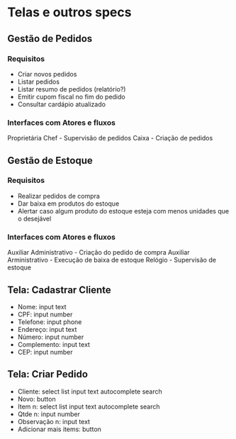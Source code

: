 # Telas e outros specs

## Gestão de Pedidos

### Requisitos

- Criar novos pedidos
- Listar pedidos
- Listar resumo de pedidos (relatório?)
- Emitir cupom fiscal no fim do pedido
- Consultar cardápio atualizado

### Interfaces com Atores e fluxos

Proprietária Chef - Supervisão de pedidos
Caixa - Criação de pedidos

## Gestão de Estoque

### Requisitos

- Realizar pedidos de compra
- Dar baixa em produtos do estoque
- Alertar caso algum produto do estoque esteja com menos unidades que o desejável

### Interfaces com Atores e fluxos

Auxiliar Administrativo - Criação do pedido de compra
Auxiliar Arministrativo - Execução de baixa de estoque
Relógio - Supervisão de estoque

## Tela: Cadastrar Cliente

- Nome: input text
- CPF: input number
- Telefone: input phone
- Endereço: input text
- Número: input number
- Complemento: input text
- CEP: input number

## Tela: Criar Pedido

- Cliente: select list input text autocomplete search
- Novo: button
- Item n: select list input text autocomplete search
- Qtde n: input number
- Observação n: input text
- Adicionar mais items: button
